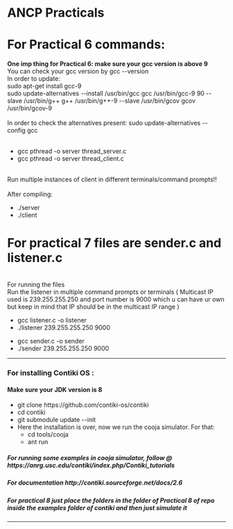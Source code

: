 # ANCP Practicals


<h1>For Practical 6 commands:</h1>
<b>One imp thing for Practical 6: make sure your gcc version is above 9<br></b>
You can check your gcc version by gcc --version<br>
In order to update:<br>
sudo apt-get install gcc-9<br>
sudo update-alternatives --install /usr/bin/gcc gcc /usr/bin/gcc-9 90 --slave /usr/bin/g++ g++ /usr/bin/g++-9 --slave /usr/bin/gcov gcov /usr/bin/gcov-9<br>
<br>
In order to check the alternatives present: sudo update-alternatives --config gcc<br><br>
<ul>
	<li>gcc pthread -o server thread_server.c </li>
	<li>gcc pthread -o server thread_client.c </li>
</ul><br>
Run multiple instances of client in different terminals/command prompts!!<br>
<br>
After compiling:
<ul>
	<li>./server</li>
	<li>./client</li>
</ul>
<h1>For practical 7 files are sender.c and listener.c</h1><br>
For running the files <br>
Run the listener in multiple command prompts or terminals ( Multicast IP used is 239.255.255.250 and port number is 9000 which u can have ur own but keep in mind that IP should be in the multicast IP range ) <br>
<ul>
	<li>gcc listener.c -o listener</li>
	<li>./listener 239.255.255.250 9000</li>
</ul>
<ul>
	<li>gcc sender.c -o sender</li>
	<li>./sender 239.255.255.250 9000</li>
</ul>

<hr>
<h3>For installing Contiki OS :</h3>
<h4>Make sure your JDK version is 8</h4>
<ul>
	<li>git clone https://github.com/contiki-os/contiki</li>
	<li>cd contiki</li>
	<li>git submodule update --init</li>
	<li>Here the installation is over, now we run the cooja simulator. For that:
		<ul>
			<li>cd tools/cooja</li>
			<li>ant run</li>
		</ul>
	</li>
</ul>
<h5>For running some examples in cooja simulator, follow @ https://anrg.usc.edu/contiki/index.php/Contiki_tutorials</h5>
<h5>For documentation http://contiki.sourceforge.net/docs/2.6</h5>
<h5>For practical 8 just place the folders in the folder of Practical 8 of repo inside the examples folder of contiki and then just simulate it</h5><hr>

